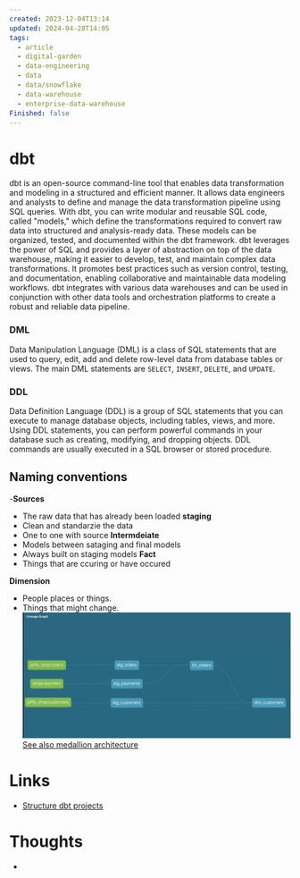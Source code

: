 ```yaml
---
created: 2023-12-04T13:14
updated: 2024-04-28T14:05
tags:
  - article
  - digital-garden
  - data-engineering
  - data
  - data/snowflake
  - data-warehouse
  - enterprise-data-warehouse
Finished: false
---
```


# dbt

dbt is an open-source command-line tool that enables data transformation and modeling in a structured and efficient manner. It allows data engineers and analysts to define and manage the data transformation pipeline using SQL queries. With dbt, you can write modular and reusable SQL code, called "models," which define the transformations required to convert raw data into structured and analysis-ready data. These models can be organized, tested, and documented within the dbt framework. dbt leverages the power of SQL and provides a layer of abstraction on top of the data warehouse, making it easier to develop, test, and maintain complex data transformations. It promotes best practices such as version control, testing, and documentation, enabling collaborative and maintainable data modeling workflows. dbt integrates with various data warehouses and can be used in conjunction with other data tools and orchestration platforms to create a robust and reliable data pipeline.



### DML
Data Manipulation Language (DML) is a class of SQL statements that are used to query, edit, add and delete row-level data from database tables or views. The main DML statements are `SELECT`, `INSERT`, `DELETE`, and `UPDATE`.

### DDL 
Data Definition Language (DDL) is a group of SQL statements that you can execute to manage database objects, including tables, views, and more. Using DDL statements, you can perform powerful commands in your database such as creating, modifying, and dropping objects. DDL commands are usually executed in a SQL browser or stored procedure.


## Naming conventions
-**Sources**
- The raw data that has already been loaded
**staging**
- Clean and standarzie the data
- One to one with source
**Intermdeiate**
- Models between sataging and final models
- Always built on staging models
**Fact**
- Things that are ccuring or have occured

**Dimension**
- People places or things.
- Things that might change. 
![](../../../static/images/Pasted%20image%2020240428140431.png)
[See also medallion architecture](https://www.databricks.com/glossary/medallion-architecture)

# Links
- [Structure dbt projects](https://docs.getdbt.com/best-practices/how-we-structure/1-guide-overview)

# Thoughts 
- 


